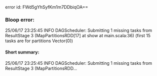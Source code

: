 error id: FWd5gYhSyfKm1m7DDbiqOA==
### Bloop error:

25/06/17 23:25:45 INFO DAGScheduler: Submitting 1 missing tasks from ResultStage 3 (MapPartitionsRDD[17] at show at main.scala:36) (first 15 tasks are for partitions Vector(0))
#### Short summary: 

25/06/17 23:25:45 INFO DAGScheduler: Submitting 1 missing tasks from ResultStage 3 (MapPartitionsRDD...